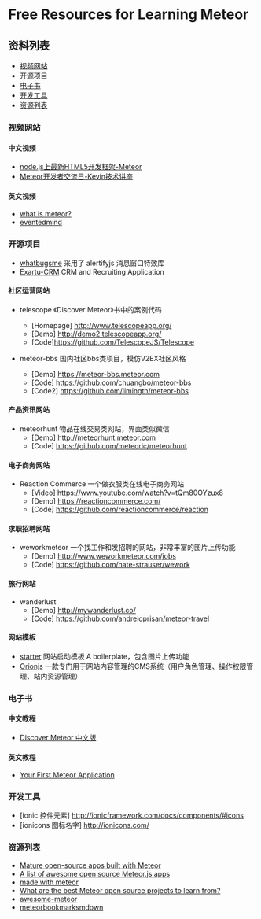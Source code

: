 # Free Resources for Learning Meteor

## 资料列表
* [视频网站](#视频网站)
* [开源项目](#开源项目)
* [电子书](#电子书)
* [开发工具](#开发工具)
* [资源列表](#资源列表)

### 视频网站

#### 中文视频
* [node.js上最新HTML5开发框架-Meteor](https://www.codeschool.com/)
* [Meteor开发者交流日-Kevin技术讲座](http://www.maiziedu.com/lesson/3446/)

#### 英文视频
* [what is meteor?](https://www.eventedmind.com/classes/getting-started-with-meteor/meteor-what-is-meteor)
* [eventedmind](https://www.eventedmind.com) 

### 开源项目
* [whatbugsme](https://github.com/rstgroup/whatbugsme) 采用了 alertifyjs 消息窗口特效库
* [Exartu-CRM](https://github.com/Exartu/Exartu-CRM) CRM and Recruiting Application

#### 社区运营网站
* telescope 《Discover Meteor》书中的案例代码
  - [Homepage] http://www.telescopeapp.org/
  - [Demo] http://demo2.telescopeapp.org/
  - [Code]https://github.com/TelescopeJS/Telescope

* meteor-bbs 国内社区bbs类项目，模仿V2EX社区风格
  - [Demo] https://meteor-bbs.meteor.com
  - [Code] https://github.com/chuangbo/meteor-bbs
  - [Code2] https://github.com/limingth/meteor-bbs

#### 产品资讯网站
* meteorhunt 物品在线交易类网站，界面类似微信
  - [Demo] http://meteorhunt.meteor.com
  - [Code] https://github.com/meteoric/meteorhunt

#### 电子商务网站
* Reaction Commerce 一个做衣服类在线电子商务网站
  - [Video] https://www.youtube.com/watch?v=tQm80OYzux8
  - [Demo] https://reactioncommerce.com/
  - [Code] https://github.com/reactioncommerce/reaction

#### 求职招聘网站
* weworkmeteor 一个找工作和发招聘的网站，非常丰富的图片上传功能
  - [Demo] http://www.weworkmeteor.com/jobs
  - [Code] https://github.com/nate-strauser/wework

#### 旅行网站
* wanderlust  
  - [Demo] http://mywanderlust.co/
  - [Code] https://github.com/andreioprisan/meteor-travel

#### 网站模板
* [starter](http://starter.meteor.com/) 网站启动模板 A boilerplate，包含图片上传功能
* [Orionjs](http://orion-example.meteor.com/) 一款专门用于网站内容管理的CMS系统（用户角色管理、操作权限管理、站内资源管理）

### 电子书

#### 中文教程
* [Discover Meteor 中文版](http://zh.discovermeteor.com)

#### 英文教程
* [Your First Meteor Application](http://meteortips.com)

### 开发工具
* [ionic 控件元素] http://ionicframework.com/docs/components/#icons
* [ionicons 图标名字] http://ionicons.com/

### 资源列表
* [Mature open-source apps built with Meteor](https://forums.meteor.com/t/mature-open-source-apps-built-with-meteor/935)
* [A list of awesome open source Meteor.js apps](http://www.meteorapps.co/)
* [made with meteor](http://madewith.meteor.com/newest)
* [What are the best Meteor open source projects to learn from?](http://www.quora.com/What-are-the-best-Meteor-open-source-projects-to-learn-from)
* [awesome-meteor](http://gillesfabio.github.io/awesome-meteor/)
* [meteorbookmarksmdown](https://github.com/dhamaniasad/meteorbookmarksmdown/blob/master/source.md)
